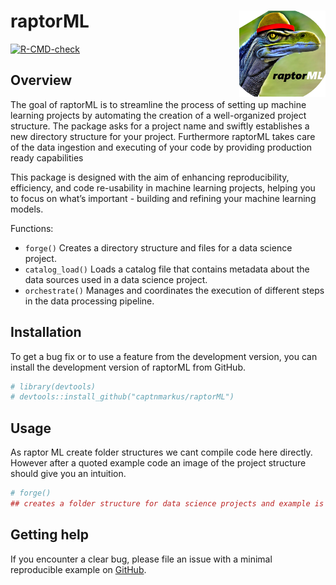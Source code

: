 
<!-- README.md is generated from README.Rmd. Please edit that file -->

# raptorML <img src="man/figures/logo.png" align="right" height="138" />

<!-- badges: start -->

[![R-CMD-check](https://github.com/captnmarkus/raptorML/workflows/R-CMD-check/badge.svg)](https://github.com/captnmarkus/raptorML/actions)
<!-- badges: end -->

## Overview

The goal of raptorML is to streamline the process of setting up machine
learning projects by automating the creation of a well-organized project
structure. The package asks for a project name and swiftly establishes a
new directory structure for your project. Furthermore raptorML takes
care of the data ingestion and executing of your code by providing
production ready capabilities

This package is designed with the aim of enhancing reproducibility,
efficiency, and code re-usability in machine learning projects, helping
you to focus on what’s important - building and refining your machine
learning models.

Functions:

- `forge()` Creates a directory structure and files for a data science
  project.
- `catalog_load()` Loads a catalog file that contains metadata about the
  data sources used in a data science project.
- `orchestrate()` Manages and coordinates the execution of different
  steps in the data processing pipeline.

## Installation

To get a bug fix or to use a feature from the development version, you
can install the development version of raptorML from GitHub.

``` r
# library(devtools)
# devtools::install_github("captnmarkus/raptorML")
```

## Usage

As raptor ML create folder structures we cant compile code here
directly. However after a quoted example code an image of the project
structure should give you an intuition.

``` r
# forge()
## creates a folder structure for data science projects and example is in the tests folder
```

## Getting help

If you encounter a clear bug, please file an issue with a minimal
reproducible example on [GitHub](https://github.com/raptorML/issues).
